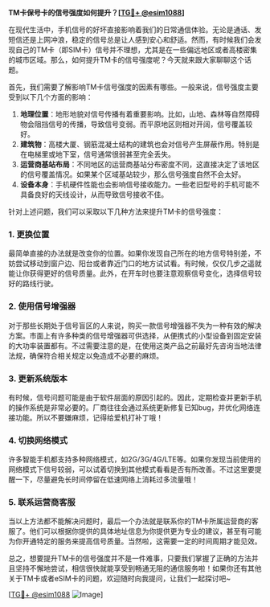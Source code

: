 **TM卡保号卡的信号强度如何提升？[[TG💪+ @esim1088](https://t.me/s/esim1088)]**

在现代生活中，手机信号的好坏直接影响着我们的日常通信体验。无论是通话、发短信还是上网冲浪，稳定的信号总是让人感到安心和舒适。然而，有时候我们会发现自己的TM卡（即SIM卡）信号并不理想，尤其是在一些偏远地区或者高楼密集的城市区域。那么，如何提升TM卡的信号强度呢？今天就来跟大家聊聊这个话题。

首先，我们需要了解影响TM卡信号强度的因素有哪些。一般来说，信号强度主要受到以下几个方面的影响：

1. **地理位置**：地形地貌对信号传播有着重要影响。比如，山地、森林等自然障碍物会阻挡信号的传播，导致信号变弱。而平原地区则相对开阔，信号覆盖较好。
2. **建筑物**：高楼大厦、钢筋混凝土结构的建筑也会对信号产生屏蔽作用。特别是在电梯里或地下室，信号通常很弱甚至完全丢失。
3. **运营商基站布局**：不同地区的运营商基站分布密度不同，这直接决定了该地区的信号覆盖情况。如果某个区域基站较少，那么信号强度自然不会太好。
4. **设备本身**：手机硬件性能也会影响信号接收能力。一些老旧型号的手机可能不具备良好的天线设计，从而导致信号接收不佳。

针对上述问题，我们可以采取以下几种方法来提升TM卡的信号强度：

### 1. 更换位置

最简单直接的办法就是改变你的位置。如果你发现自己所在的地方信号特别差，不妨尝试移动到窗户边、阳台或者靠近门口的地方试试看。有时候，仅仅几步之遥就能让你获得更好的信号质量。此外，在开车时也要注意观察信号变化，选择信号较好的路线行驶。

### 2. 使用信号增强器

对于那些长期处于信号盲区的人来说，购买一款信号增强器不失为一种有效的解决方案。市面上有许多种类的信号增强器可供选择，从便携式的小型设备到固定安装的大功率装置都有。不过需要注意的是，在使用这类产品之前最好先咨询当地法律法规，确保符合相关规定以免造成不必要的麻烦。

### 3. 更新系统版本

有时候，信号问题可能是由于软件层面的原因引起的。因此，定期检查并更新手机的操作系统是非常必要的。厂商往往会通过系统更新修复已知bug，并优化网络连接功能。所以不要嫌麻烦，记得给爱机打补丁哦！

### 4. 切换网络模式

许多智能手机都支持多种网络模式，如2G/3G/4G/LTE等。如果你发现当前使用的网络模式下信号较弱，可以试着切换到其他模式看看是否有所改善。不过这里要提醒一下，尽量避免长时间停留在低速网络上消耗过多流量哦！

### 5. 联系运营商客服

当以上方法都不能解决问题时，最后一个办法就是联系你的TM卡所属运营商的客服了。他们可以根据你提供的具体地址信息为你提供更为专业的建议，甚至有可能为你开通特定的服务来提高信号质量。当然啦，这需要一定的时间周期才能见效。

总之，想要提升TM卡的信号强度并不是一件难事，只要我们掌握了正确的方法并且坚持不懈地尝试，相信很快就能享受到畅通无阻的通信服务啦！如果你还有其他关于TM卡或者eSIM卡的问题，欢迎随时向我提问，让我们一起探讨吧~

[[TG💪+ @esim1088](https://t.me/s/esim1088) ![Image](https://i.postimg.cc/4NQfJmqS/Snipaste-2025-05-13-00-14-12.png)]